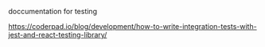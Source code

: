doccumentation for testing

https://coderpad.io/blog/development/how-to-write-integration-tests-with-jest-and-react-testing-library/